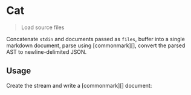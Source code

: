 # Cat

<? @include readme/badges.md ?>

> Load source files

Concatenate `stdin` and documents passed as `files`, buffer into a single markdown document, parse using [commonmark][], convert the parsed AST to newline-delimited JSON.

<? @include {=readme} install.md ?>

## Usage

Create the stream and write a [commonmark][] document:

<? @source {javascript=s/\.\/index/mkcat/gm} usage.js ?>

<? @include {=readme} example.md help.md ?>

<? @exec mkapi index.js --title=API --level=2 ?>
<? @include {=readme} license.md links.md ?>
